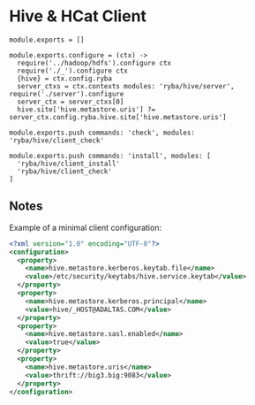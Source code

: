 
# Hive & HCat Client

    module.exports = []

    module.exports.configure = (ctx) ->
      require('../hadoop/hdfs').configure ctx
      require('./_').configure ctx
      {hive} = ctx.config.ryba
      server_ctxs = ctx.contexts modules: 'ryba/hive/server', require('./server').configure
      server_ctx = server_ctxs[0]
      hive.site['hive.metastore.uris'] ?= server_ctx.config.ryba.hive.site['hive.metastore.uris']

    module.exports.push commands: 'check', modules: 'ryba/hive/client_check'

    module.exports.push commands: 'install', modules: [
      'ryba/hive/client_install'
      'ryba/hive/client_check'
    ]

## Notes

Example of a minimal client configuration:

```xml
<?xml version="1.0" encoding="UTF-8"?>
<configuration>
  <property>
    <name>hive.metastore.kerberos.keytab.file</name>
    <value>/etc/security/keytabs/hive.service.keytab</value>
  </property>
  <property>
    <name>hive.metastore.kerberos.principal</name>
    <value>hive/_HOST@ADALTAS.COM</value>
  </property>
  <property>
    <name>hive.metastore.sasl.enabled</name>
    <value>true</value>
  </property>
  <property>
    <name>hive.metastore.uris</name>
    <value>thrift://big3.big:9083</value>
  </property>
</configuration>
```












